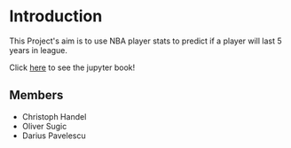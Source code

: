 # Introduction

This Project's aim is to use NBA player stats to predict if a player will last 5 years in league. 

Click [here](https://s1mple133.github.io/ki-nba-rookie/) to see the jupyter book!

## Members
* Christoph Handel
* Oliver Sugic
* Darius Pavelescu
